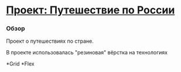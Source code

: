 # [Проект: Путешествие по России](https://vsblazhev.github.io/russian-travel/)


### Обзор
Проект о путешествиях по стране.

В проекте использовалась "резиновая" вёрстка на технологиях

*Grid
*Flex

